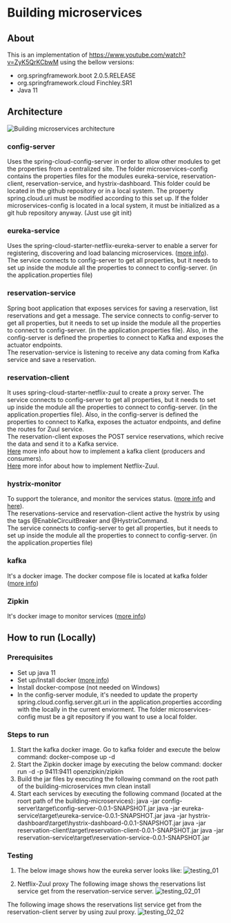 # Building microservices

## About
This is an implementation of https://www.youtube.com/watch?v=ZyK5QrKCbwM using the bellow versions:
- org.springframework.boot 2.0.5.RELEASE
- org.springframework.cloud Finchley.SR1
- Java 11

## Architecture
![Building microservices architecture](https://github.com/danielcasique/building-microservices/blob/master/images/building-microservices.png?raw=true)

### config-server
Uses the spring-cloud-config-server in order to allow other modules to get the properties from a centralized site.
The folder microservices-config contains the properties files for the modules eureka-service, reservation-client, reservation-service, and hystrix-dashboard. This folder could be located in the github repository or in a local system. The property spring.cloud.uri must be modified according to this set up. If the folder microservices-config is located in a local system, it must be initialized as a git hub repository anyway. (Just use git init)

### eureka-service
Uses the spring-cloud-starter-netflix-eureka-server to enable a server for registering, discovering and load balancing microservices. ([more info](https://spring.io/guides/gs/service-registration-and-discovery/)). <br />
The service connects to config-server to get all properties, but it needs to set up inside the module all the properties to connect to config-server. (in the application.properties file)

### reservation-service
Spring boot application that exposes services for saving a reservation, list reservations and get a message. The service connects to config-server to get all properties, but it needs to set up inside the module all the properties to connect to config-server. (in the application.properties file). Also, in the config-server is defined the properties to connect to Kafka and exposes the actuator endpoints. <br />
The reservation-service is listening to receive any data coming from Kafka service and save a reservation.

### reservation-client
It uses spring-cloud-starter-netflix-zuul to create a proxy server. The service connects to config-server to get all properties, but it needs to set up inside the module all the properties to connect to config-server. (in the application.properties file). Also, in the config-server is defined the properties to connect to Kafka, exposes the actuator endpoints, and define the routes for Zuul service. <br /> 
The reservation-client exposes the POST service reservations, which recive the data and send it to a Kafka service. <br />
[Here](https://ricardogeek.com/microservicios-en-tiempo-real-con-kafka-y-spring-cloud/) more info about how to implement a kafka client (producers and consumers). <br />
[Here](https://medium.com/@malindudilshan389/api-gateway-with-spring-cloud-netflix-zuul-f207905fbe2b) more infor about how to implement Netflix-Zuul.

### hystrix-monitor
To support the tolerance, and monitor the services status. ([more info](https://www.baeldung.com/spring-cloud-netflix-hystrix) and [here](https://programmer.group/simple-example-of-using-hystrix-in-spring-cloud-spring-cloud-learning-note-6.html)). <br />
The reservations-service and reservation-client active the hystrix by using the tags @EnableCircuitBreaker and @HystrixCommand. <br />
The service connects to config-server to get all properties, but it needs to set up inside the module all the properties to connect to config-server. (in the application.properties file)

### kafka
It's a docker image. The docker compose file is located at kafka folder ([more info](https://zipkin.io/pages/quickstart.html))

### Zipkin
It's docker image to monitor services ([more info](https://zipkin.io/pages/quickstart.html))

## How to run (Locally)
### Prerequisites
- Set up java 11
- Set up/Install docker ([more info](https://docs.docker.com/desktop/))
- Install docker-compose (not needed on Windows)
- In the config-server module, it's needed to update the property spring.cloud.config.server.git.uri in the application.properties according with the locally in the current enviorment. The folder microservices-config must be a git repository if you want to use a local folder.

### Steps to run
1. Start the kafka docker image. Go to kafka folder and execute the below command:
docker-compose up -d
2. Start the Zipkin docker image by executing the below command:
docker run -d -p 9411:9411 openzipkin/zipkin
3. Build the jar files by executing the following command on the root path of the building-microservices
mvn clean install
4. Start each services by executing the following command (located at the roort path of the building-microservices):
java -jar config-server\target\config-server-0.0.1-SNAPSHOT.jar
java -jar eureka-service\target\eureka-service-0.0.1-SNAPSHOT.jar
java -jar hystrix-dashboard\target\hystrix-dashboard-0.0.1-SNAPSHOT.jar
java -jar reservation-client\target\reservation-client-0.0.1-SNAPSHOT.jar
java -jar reservation-service\target\reservation-service-0.0.1-SNAPSHOT.jar

### Testing
1. The below image shows how the eureka server looks like:
![testing_01](https://github.com/danielcasique/building-microservices/blob/master/images/eureka_server.png)

2. Netflix-Zuul proxy
The following image shows the reservations list service get from the reservation-service server.
![testing_02_01](https://github.com/danielcasique/building-microservices/blob/master/images/zuul_01.png)

The following image shows the reservations list service get from the reservation-client server by using zuul proxy.
![testing_02_02](https://github.com/danielcasique/building-microservices/blob/master/images/zuul_02.png)



